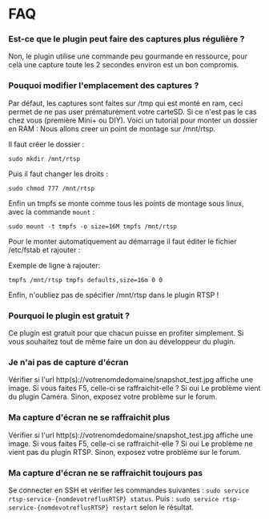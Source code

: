 # FAQ

### Est-ce que le plugin peut faire des captures plus régulière ?

Non, le plugin utilise une commande peu gourmande en ressource, pour celà une capture toute les 2 secondes environ est un bon compromis.

### Pouquoi modifier l'emplacement des captures ?

Par défaut, les captures sont faites sur /tmp qui est monté en ram, ceci permet de ne pas user prématurément votre carteSD. Si ce n'est pas le cas chez vous (première Mini+ ou DIY). Voici un tutorial pour monter un dossier en RAM :
Nous allons creer un point de montage sur /mnt/rtsp.

Il faut créer le dossier :

`sudo mkdir /mnt/rtsp`

Puis il faut changer les droits :

`sudo chmod 777 /mnt/rtsp`

Enfin un tmpfs se monte comme tous les points de montage sous linux,
avec la commande `mount` :

`sudo mount -t tmpfs -o size=16M tmpfs /mnt/rtsp`

Pour le monter automatiquement au démarrage il faut éditer le fichier
/etc/fstab et rajouter :

Exemple de ligne à rajouter:

`tmpfs /mnt/rtsp tmpfs defaults,size=16m 0 0`

Enfin, n'oubliez pas de spécifier /mnt/rtsp dans le plugin RTSP !

### Pourquoi le plugin est gratuit ?

Ce plugin est gratuit pour que chacun puisse en profiter simplement. Si vous souhaitez tout de même faire un don au développeur du plugin.

### Je n'ai pas de capture d'écran

Vérifier si l'url http(s)://votrenomdedomaine/snapshot_test.jpg affiche une image. Si vous faites F5, celle-ci se raffraichit-elle ? Si oui Le problème vient du plugin Caméra. Sinon, exposez votre problème sur le forum.

### Ma capture d'écran ne se raffraichit plus

Vérifier si l'url http(s)://votrenomdedomaine/snapshot_test.jpg affiche une image. Si vous faites F5, celle-ci se raffraichit-elle ? Si oui Le problème ne vient pas du plugin RTSP. Sinon, exposez votre problème sur le forum.

### Ma capture d'écran ne se raffraichit toujours pas

Se connecter en SSH et vérifier les commandes suivantes : `sudo service rtsp-service-{nomdevotreflusRTSP} status`. Puis : `sudo service rtsp-service-{nomdevotreflusRTSP} restart` selon le résultat.
